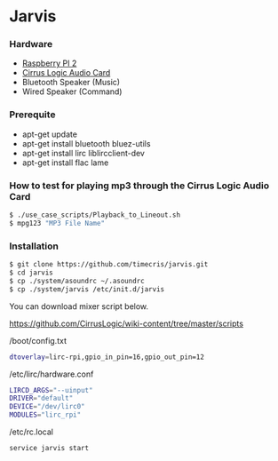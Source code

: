 # Jarvis
### Hardware
- [Raspberry PI 2](http://kr.element14.com/raspberry-pi/rpi2-modb-8gb-noobs/raspberry-pi-2-model-b-8gb-noobs/dp/2461032)
- [Cirrus Logic Audio Card](http://www.element14.com/community/community/raspberry-pi/raspberry-pi-accessories/cirrus_logic_audio_card)
- Bluetooth Speaker (Music)
- Wired Speaker (Command)

### Prerequite
- apt-get update
- apt-get install bluetooth bluez-utils
- apt-get install lirc liblircclient-dev
- apt-get install flac lame

### How to test for playing mp3 through the Cirrus Logic Audio Card

```sh
$ ./use_case_scripts/Playback_to_Lineout.sh 
$ mpg123 "MP3 File Name"
```

### Installation

```sh
$ git clone https://github.com/timecris/jarvis.git
$ cd jarvis
$ cp ./system/asoundrc ~/.asoundrc
$ cp ./system/jarvis /etc/init.d/jarvis
```

You can download mixer script below.

https://github.com/CirrusLogic/wiki-content/tree/master/scripts

/boot/config.txt
```sh
dtoverlay=lirc-rpi,gpio_in_pin=16,gpio_out_pin=12
```
/etc/lirc/hardware.conf
```sh
LIRCD_ARGS="--uinput"
DRIVER="default"
DEVICE="/dev/lirc0"
MODULES="lirc_rpi"
```

/etc/rc.local
```sh
service jarvis start
```



